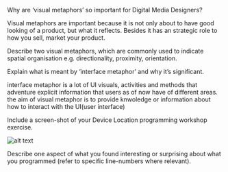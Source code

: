 Why are ‘visual metaphors’ so important for Digital Media Designers?

Visual metaphors are important because it is not only about to have good looking of a product, but what it reflects.
Besides it has an strategic role to how you sell, market your product.



Describe two visual metaphors, which are commonly used to indicate spatial organisation e.g. directionality, 
proximity, orientation.

 



Explain what is meant by ‘interface metaphor’ and why it’s significant.


interface metaphor is a lot of UI visuals, activities and methods that adventure explicit information that users as 
of now have of different areas.
the aim of visual metaphor is to provide knwoledge or information about how to interact with the UI(user interface)






Include a screen-shot of your Device Location programming workshop exercise.


![alt text](file:///Users/s5087062/Desktop/Screenshot%202019-10-31%20at%2015.02.57.png)







Describe one aspect of what you found interesting or surprising about what you programmed 
(refer to specific line-numbers where relevant).























